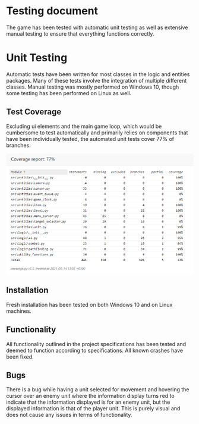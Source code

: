 # Testing document
The game has been tested with automatic unit testing as well as extensive manual testing to ensure that everything functions correctly.

# Unit Testing

Automatic tests have been written for most classes in the logic and entities packages. Many of these tests involve the integration of multiple different classes. Manual testing was mostly performed on Windows 10,
though some testing has been performed on Linux as well.

## Test Coverage

Excluding ui elements and the main game loop, which would be cumbersome to test automatically and primarily relies on components that have been individually tested, the automated unit tests cover 77% of branches.

<img src="https://github.com/RadicalOyster/ot-harjoitustyo/blob/master/images/test%20coverage.png">

## Installation

Fresh installation has been tested on both Windows 10 and on Linux machines.

## Functionality

All functionality outlined in the project specifications has been tested and deemed to function according to specifications. All known crashes have been fixed.

## Bugs

There is a bug while having a unit selected for movement and hovering the cursor over an enemy unit where the information display turns red to indicate that
the information displayed is for an enemy unit, but the displayed information is that of the player unit. This is purely visual and does not cause any issues
in terms of functionality.
